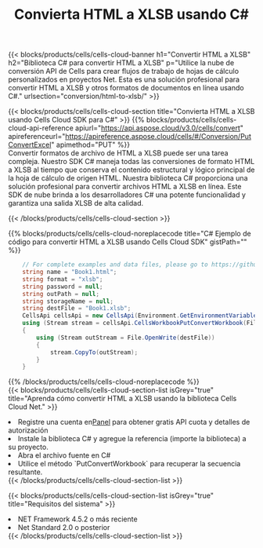 ﻿---
title:  Convierta HTML a XLSB usando C#
description:  Utilizar el SDK de la nube Aspose.Cells para C# para convertir un archivo de formato HTML a un archivo de formato XLSB.
kwords: Excel, Convert HTML to XLSB, REST, C#
howto: How to convert HTML to XLSB using Aspose.Cells Cloud C# library.
---
{{< blocks/products/cells/cells-cloud-banner h1="Convertir HTML a XLSB" h2="Biblioteca C# para convertir HTML a XLSB" p="Utilice la nube de conversión API de Cells para crear flujos de trabajo de hojas de cálculo personalizados en proyectos Net. Esta es una solución profesional para convertir HTML a XLSB y otros formatos de documentos en línea usando C#." urlsection="conversion/html-to-xlsb/" >}}

{{< blocks/products/cells/cells-cloud-section title="Convierta HTML a XLSB usando Cells Cloud SDK para C#" >}}
{{% blocks/products/cells/cells-cloud-api-reference apiurl="https://api.aspose.cloud/v3.0/cells/convert" apireferenceurl="https://apireference.aspose.cloud/cells/#/Conversion/PutConvertExcel" apimethod="PUT" %}}
<br/>
Convertir formatos de archivo de HTML a XLSB puede ser una tarea compleja. Nuestro SDK C# maneja todas las conversiones de formato HTML a XLSB al tiempo que conserva el contenido estructural y lógico principal de la hoja de cálculo de origen HTML. Nuestra biblioteca C# proporciona una solución profesional para convertir archivos HTML a XLSB en línea. Este SDK de nube brinda a los desarrolladores C# una potente funcionalidad y garantiza una salida XLSB de alta calidad.

{{< /blocks/products/cells/cells-cloud-section >}}

{{% blocks/products/cells/cells-cloud-noreplacecode title="C# Ejemplo de código para convertir HTML a XLSB usando Cells Cloud SDK" gistPath="" %}}
 
```cs
    // For complete examples and data files, please go to https://github.com/aspose-cells-cloud/aspose-cells-cloud-dotnet/
    string name = "Book1.html";
    string format = "xlsb";
    string password = null;
    string outPath = null;
    string storageName = null;
    string destFile = "Book1.xlsb";
    CellsApi cellsApi = new CellsApi(Environment.GetEnvironmentVariable("ProductClientId"), Environment.GetEnvironmentVariable("ProductClientSecret"));
    using (Stream stream = cellsApi.CellsWorkbookPutConvertWorkbook(File.OpenRead(name), format, password, outPath, storageName))
    {
        using (Stream outStream = File.OpenWrite(destFile))
        {
            stream.CopyTo(outStream);
        }
    }
```
 
{{% /blocks/products/cells/cells-cloud-noreplacecode %}}
<br/>
{{< blocks/products/cells/cells-cloud-section-list isGrey="true" title="Aprenda cómo convertir HTML a XLSB usando la biblioteca Cells Cloud Net." >}}
<li> Registre una cuenta en<a href="https://dashboard.aspose.cloud/">Panel</a> para obtener gratis API cuota y detalles de autorización</li>
<li>Instale la biblioteca C# y agregue la referencia (importe la biblioteca) a su proyecto.</li>
<li>Abra el archivo fuente en C#</li>
<li>Utilice el método `PutConvertWorkbook` para recuperar la secuencia resultante.</li>
{{< /blocks/products/cells/cells-cloud-section-list >}}

{{< blocks/products/cells/cells-cloud-section-list isGrey="true" title="Requisitos del sistema" >}}
<li>NET Framework 4.5.2 o más reciente</li>
<li>Net Standard 2.0 o posterior</li>
{{< /blocks/products/cells/cells-cloud-section-list >}}
